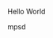 <java>
  <head>
    <p> Hello World <p>
    </body>
  <count>
  <head>
    <c>mpsd<c>
   </head>
  </count>
 </java>
